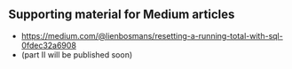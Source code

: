 ## Supporting material for Medium articles
* https://medium.com/@lienbosmans/resetting-a-running-total-with-sql-0fdec32a6908
* (part II will be published soon)
